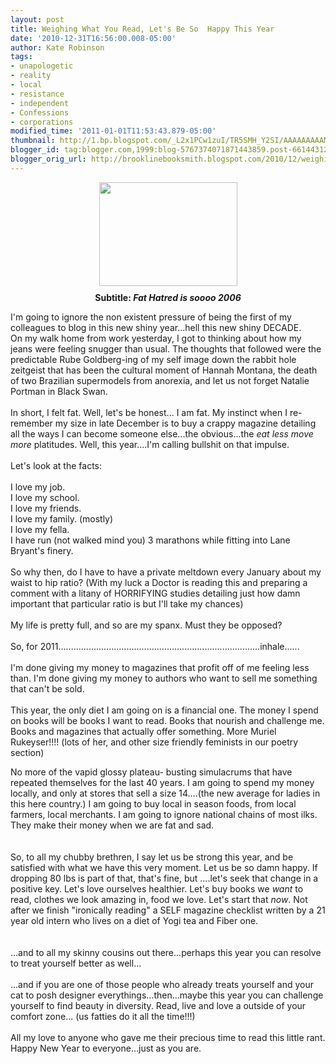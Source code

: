 ```yaml
---
layout: post
title: Weighing What You Read, Let's Be So  Happy This Year
date: '2010-12-31T16:56:00.008-05:00'
author: Kate Robinson
tags:
- unapologetic
- reality
- local
- resistance
- independent
- Confessions
- corporations
modified_time: '2011-01-01T11:53:43.879-05:00'
thumbnail: http://1.bp.blogspot.com/_L2x1PCw1zuI/TR5SMH_Y2SI/AAAAAAAAAME/GAmiTBwZqyc/s72-c/gram.jpeg
blogger_id: tag:blogger.com,1999:blog-5767374071871443859.post-6614431216646491049
blogger_orig_url: http://brooklinebooksmith.blogspot.com/2010/12/weighing-what-you-read-lets-be-so-happy.html
---
```


<div style="TEXT-ALIGN: center"><a onblur="try {parent.deselectBloggerImageGracefully();} catch(e) {}" href="http://1.bp.blogspot.com/_L2x1PCw1zuI/TR5SMH_Y2SI/AAAAAAAAAME/GAmiTBwZqyc/s1600/gram.jpeg"><img style="TEXT-ALIGN: center; MARGIN: 0px auto 10px; WIDTH: 221px; DISPLAY: block; HEIGHT: 166px; CURSOR: pointer" id="BLOGGER_PHOTO_ID_5556969358478596386" border="0" alt="" src="http://1.bp.blogspot.com/_L2x1PCw1zuI/TR5SMH_Y2SI/AAAAAAAAAME/GAmiTBwZqyc/s400/gram.jpeg" /></a><span style="FONT-WEIGHT: bold">Subtitle: </span><span style="FONT-STYLE: italic; FONT-WEIGHT: bold">Fat Hatred is soooo 2006</span> </div><p>I'm going to ignore the non existent pressure of being the first of my colleagues to blog in this new shiny year...hell this new shiny DECADE.<br />On my walk home from work yesterday, I got to thinking about how my jeans were feeling snugger than usual. The thoughts that followed were the predictable Rube Goldberg-ing of my self image down the rabbit hole zeitgeist that has been the cultural moment of Hannah Montana, the death of two Brazilian supermodels from anorexia, and let us not forget Natalie Portman in Black Swan.<br /><br />In short, I felt fat. Well, let's be honest... I am fat. My instinct when I re-remember my size in late December is to buy a crappy magazine detailing all the ways I can become someone else...the obvious...the <span style="FONT-STYLE: italic">eat less move more</span> platitudes. Well, this year....I'm calling bullshit on that impulse.<br /><br />Let's look at the facts:<br /><br />I love my job.<br />I love my school.<br />I love my friends.<br />I love my family. (mostly)<br />I love my fella.<br />I have run (not walked mind you) 3 marathons while fitting into Lane Bryant's finery.<br /><br />So why then, do I have to have a private meltdown every January about my waist to hip ratio? (With my luck a Doctor is reading this and preparing a comment with a litany of HORRIFYING studies detailing just how damn important that particular ratio is but I'll take my chances)<br /><br />My life is pretty full, and so are my spanx. Must they be opposed?<br /><br />So, for 2011................................................................................inhale......<br /><br />I'm done giving my money to magazines that profit off of me feeling less than. I'm done giving my money to authors who want to sell me something that can't be sold.<br /><br />This year, the only diet I am going on is a financial one. The money I spend on books will be books I want to read. Books that nourish and challenge me. Books and magazines that actually offer something. More Muriel Rukeyser!!!! (lots of her, and other size friendly feminists in our poetry section) </p><p>No more of the vapid glossy plateau- busting simulacrums that have repeated themselves for the last 40 years. I am going to spend my money locally, and only at stores that sell a size 14....(the new average for ladies in this here country.) I am going to buy local in season foods, from local farmers, local merchants. I am going to ignore national chains of most ilks. They make their money when we are fat and sad.<br /><br /><br />So, to all my chubby brethren, I say let us be strong this year, and be satisfied with what we have this very moment. Let us be so damn happy. If dropping 80 lbs is part of that, that's fine, but ....let's seek that change in a positive key. Let's love ourselves healthier. Let's buy books we <em>want</em> to read, clothes we look amazing in, food we love. Let's start that <span style="FONT-STYLE: italic">now</span>. Not after we finish "ironically reading" a SELF magazine checklist written by a 21 year old intern who lives on a diet of Yogi tea and Fiber one.<br /><br /><br />...and to all my skinny cousins out there...perhaps this year you can resolve to treat yourself better as well...<br /><br />...and if you are one of those people who already treats yourself and your cat to posh designer everythings...then...maybe this year you can challenge yourself to find beauty in diversity. Read, live and love a outside of your comfort zone... (us fatties do it all the time!!!)<br /><br />All my love to anyone who gave me their precious time to read this little rant. Happy New Year to everyone...just as you are.<br /><br /></p>